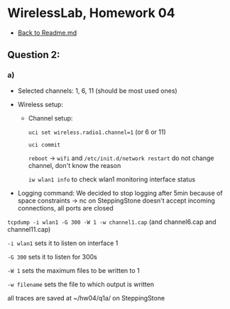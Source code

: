 # WirelessLab, Homework 04

* [Back to Readme.md](Readme.md)

## Question 2:

### a)
* Selected channels: 1, 6, 11 (should be most used ones)
* Wireless setup:
  
  * Channel setup: 
  
    `uci set wireless.radio1.channel=1` (or 6 or 11)

    `uci commit`

    `reboot` -> `wifi` and `/etc/init.d/network restart` do not change channel, don't know the reason
    
    `iw wlan1 info` to check wlan1 monitoring interface status

* Logging command: We decided to stop logging after 5min because of space constraints -> 
nc on SteppingStone doesn't accept incoming connections, all ports are closed

`tcpdump -i wlan1 -G 300 -W 1 -w channel1.cap` (and channel6.cap and channel11.cap)

  `-i wlan1` sets it to listen on interface 1
  
  `-G 300` sets it to listen for 300s
  
  `-W 1` sets the maximum files to be written to 1
  
  `-w filename` sets the file to which output is written
  
all traces are saved at ~/hw04/q1a/ on SteppingStone
  


